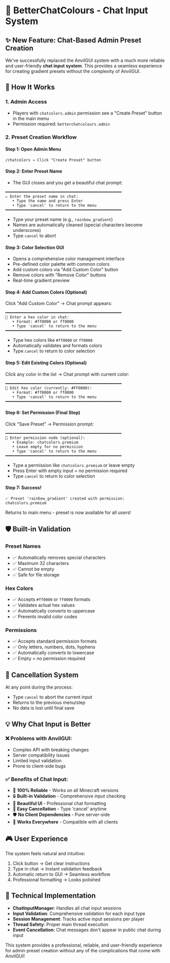 # 🎨 BetterChatColours - Chat Input System

## ✨ New Feature: Chat-Based Admin Preset Creation

We've successfully replaced the AnvilGUI system with a much more reliable and user-friendly **chat input system**. This provides a seamless experience for creating gradient presets without the complexity of AnvilGUI.

## 🚀 How It Works

### 1. **Admin Access**

- Players with `chatcolors.admin` permission see a "Create Preset" button in the main menu
- Permission required: `betterchatcolours.admin`

### 2. **Preset Creation Workflow**

#### Step 1: Open Admin Menu

```
/chatcolors → Click "Create Preset" button
```

#### Step 2: Enter Preset Name

- The GUI closes and you get a beautiful chat prompt:

```
━━━━━━━━━━━━━━━━━━━━━━━━━━━━━━━━━━━━━━━━━━━━━━━━━━━
✏️ Enter the preset name in chat:
   • Type the name and press Enter
   • Type 'cancel' to return to the menu
━━━━━━━━━━━━━━━━━━━━━━━━━━━━━━━━━━━━━━━━━━━━━━━━━━━
```

- Type your preset name (e.g., `rainbow_gradient`)
- Names are automatically cleaned (special characters become underscores)
- Type `cancel` to abort

#### Step 3: Color Selection GUI

- Opens a comprehensive color management interface
- Pre-defined color palette with common colors
- Add custom colors via "Add Custom Color" button
- Remove colors with "Remove Color" buttons
- Real-time gradient preview

#### Step 4: Add Custom Colors (Optional)

Click "Add Custom Color" → Chat prompt appears:

```
━━━━━━━━━━━━━━━━━━━━━━━━━━━━━━━━━━━━━━━━━━━━━━━━━━━
🎨 Enter a hex color in chat:
   • Format: #ff0000 or ff0000
   • Type 'cancel' to return to the menu
━━━━━━━━━━━━━━━━━━━━━━━━━━━━━━━━━━━━━━━━━━━━━━━━━━━
```

- Type hex colors like `#ff0000` or `ff0000`
- Automatically validates and formats colors
- Type `cancel` to return to color selection

#### Step 5: Edit Existing Colors (Optional)

Click any color in the list → Chat prompt with current color:

```
━━━━━━━━━━━━━━━━━━━━━━━━━━━━━━━━━━━━━━━━━━━━━━━━━━━
🎨 Edit hex color (currently: #FF0000):
   • Format: #ff0000 or ff0000
   • Type 'cancel' to return to the menu
━━━━━━━━━━━━━━━━━━━━━━━━━━━━━━━━━━━━━━━━━━━━━━━━━━━
```

#### Step 6: Set Permission (Final Step)

Click "Save Preset" → Permission prompt:

```
━━━━━━━━━━━━━━━━━━━━━━━━━━━━━━━━━━━━━━━━━━━━━━━━━━━
🔐 Enter permission node (optional):
   • Example: chatcolors.premium
   • Leave empty for no permission
   • Type 'cancel' to return to the menu
━━━━━━━━━━━━━━━━━━━━━━━━━━━━━━━━━━━━━━━━━━━━━━━━━━━
```

- Type a permission like `chatcolors.premium` or leave empty
- Press Enter with empty input = no permission required
- Type `cancel` to return to color selection

#### Step 7: Success!

```
✅ Preset 'rainbow_gradient' created with permission: chatcolors.premium
```

Returns to main menu - preset is now available for all users!

## 🛡️ Built-in Validation

### Preset Names

- ✅ Automatically removes special characters
- ✅ Maximum 32 characters
- ✅ Cannot be empty
- ✅ Safe for file storage

### Hex Colors

- ✅ Accepts `#ff0000` or `ff0000` formats
- ✅ Validates actual hex values
- ✅ Automatically converts to uppercase
- ✅ Prevents invalid color codes

### Permissions

- ✅ Accepts standard permission formats
- ✅ Only letters, numbers, dots, hyphens
- ✅ Automatically converts to lowercase
- ✅ Empty = no permission required

## 🚫 Cancellation System

At any point during the process:

- Type `cancel` to abort the current input
- Returns to the previous menu/step
- No data is lost until final save

## 💡 Why Chat Input is Better

### ❌ Problems with AnvilGUI:

- Complex API with breaking changes
- Server compatibility issues
- Limited input validation
- Prone to client-side bugs

### ✅ Benefits of Chat Input:

- 🎯 **100% Reliable** - Works on all Minecraft versions
- 🔒 **Built-in Validation** - Comprehensive input checking
- 🎨 **Beautiful UI** - Professional chat formatting
- 🚫 **Easy Cancellation** - Type 'cancel' anytime
- 🛡️ **No Client Dependencies** - Pure server-side
- 📱 **Works Everywhere** - Compatible with all clients

## 🎮 User Experience

The system feels natural and intuitive:

1. Click button → Get clear instructions
2. Type in chat → Instant validation feedback
3. Automatic return to GUI → Seamless workflow
4. Professional formatting → Looks polished

## 🔧 Technical Implementation

- **ChatInputManager**: Handles all chat input sessions
- **Input Validation**: Comprehensive validation for each input type
- **Session Management**: Tracks active input sessions per player
- **Thread Safety**: Proper main thread execution
- **Event Cancellation**: Chat messages don't appear in public chat during input

This system provides a professional, reliable, and user-friendly experience for admin preset creation without any of the complications that come with AnvilGUI!
